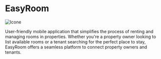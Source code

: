 # EasyRoom

![Icone](,/assets/Icone-landscape-branco.png)

User-friendly mobile application that simplifies the process of renting and managing rooms in properties. Whether you're a property owner looking to list available rooms or a tenant searching for the perfect place to stay, EasyRoom offers a seamless platform to connect property owners and tenants.
